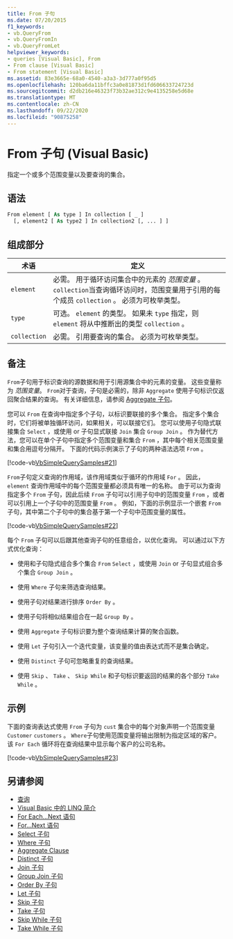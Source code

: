 ```yaml
---
title: From 子句
ms.date: 07/20/2015
f1_keywords:
- vb.QueryFrom
- vb.QueryFromIn
- vb.QueryFromLet
helpviewer_keywords:
- queries [Visual Basic], From
- From clause [Visual Basic]
- From statement [Visual Basic]
ms.assetid: 83e3665e-68a0-4540-a3a3-3d777a0f95d5
ms.openlocfilehash: 120ba6da11bffc3a0e81873d1fd606633724723d
ms.sourcegitcommit: d2db216e46323f73b32ae312c9e4135258e5d68e
ms.translationtype: MT
ms.contentlocale: zh-CN
ms.lasthandoff: 09/22/2020
ms.locfileid: "90875258"
---
```

# <a name="from-clause-visual-basic"></a>From 子句 (Visual Basic)

指定一个或多个范围变量以及要查询的集合。  
  
## <a name="syntax"></a>语法  
  
```vb  
From element [ As type ] In collection [ _ ]  
  [, element2 [ As type2 ] In collection2 [, ... ] ]  
```  
  
## <a name="parts"></a>组成部分  
  
|术语|定义|  
|---|---|  
|`element`|必需。 用于循环访问集合中的元素的 *范围变量* 。 `collection`当查询循环访问时，范围变量用于引用的每个成员 `collection` 。 必须为可枚举类型。|  
|`type`|可选。 `element` 的类型。 如果未 `type` 指定，则 `element` 将从中推断出的类型 `collection` 。|  
|`collection`|必需。 引用要查询的集合。 必须为可枚举类型。|  
  
## <a name="remarks"></a>备注  

 `From`子句用于标识查询的源数据和用于引用源集合中的元素的变量。 这些变量称为 *范围变量*。 `From`对于查询，子句是必需的，除非 `Aggregate` 使用子句标识仅返回聚合结果的查询。 有关详细信息，请参阅 [Aggregate 子句](aggregate-clause.md)。  
  
 您可以 `From` 在查询中指定多个子句，以标识要联接的多个集合。 指定多个集合时，它们将被单独循环访问，如果相关，可以联接它们。 您可以使用子句隐式联接集合 `Select` ，或使用 or 子句显式联接 `Join` 集合 `Group Join` 。 作为替代方法，您可以在单个子句中指定多个范围变量和集合 `From` ，其中每个相关范围变量和集合用逗号分隔开。 下面的代码示例演示了子句的两种语法选项 `From` 。  
  
 [!code-vb[VbSimpleQuerySamples#21](~/samples/snippets/visualbasic/VS_Snippets_VBCSharp/VbSimpleQuerySamples/VB/QuerySamples1.vb#21)]  
  
 `From`子句定义查询的作用域，该作用域类似于循环的作用域 `For` 。 因此， `element` 查询作用域中的每个范围变量都必须具有唯一的名称。 由于可以为查询指定多个 `From` 子句，因此后续 `From` 子句可以引用子句中的范围变量 `From` ，或者可以引用上一个子句中的范围变量 `From` 。 例如，下面的示例显示一个嵌套 `From` 子句，其中第二个子句中的集合基于第一个子句中范围变量的属性。  
  
 [!code-vb[VbSimpleQuerySamples#22](~/samples/snippets/visualbasic/VS_Snippets_VBCSharp/VbSimpleQuerySamples/VB/QuerySamples1.vb#22)]  
  
 每个 `From` 子句可以后跟其他查询子句的任意组合，以优化查询。 可以通过以下方式优化查询：  
  
- 使用和子句隐式组合多个集合 `From` `Select` ，或使用 `Join` or 子句显式组合多个集合 `Group Join` 。  
  
- 使用 `Where` 子句来筛选查询结果。  
  
- 使用子句对结果进行排序 `Order By` 。  
  
- 使用子句将相似结果组合在一起 `Group By` 。  
  
- 使用 `Aggregate` 子句标识要为整个查询结果计算的聚合函数。  
  
- 使用 `Let` 子句引入一个迭代变量，该变量的值由表达式而不是集合确定。  
  
- 使用 `Distinct` 子句可忽略重复的查询结果。  
  
- 使用 `Skip` 、 `Take` 、 `Skip While` 和子句标识要返回的结果的各个部分 `Take While` 。  
  
## <a name="example"></a>示例  

 下面的查询表达式使用 `From` 子句为 `cust` 集合中的每个对象声明一个范围变量 `Customer` `customers` 。 `Where`子句使用范围变量将输出限制为指定区域的客户。 该 `For Each` 循环将在查询结果中显示每个客户的公司名称。  
  
 [!code-vb[VbSimpleQuerySamples#23](~/samples/snippets/visualbasic/VS_Snippets_VBCSharp/VbSimpleQuerySamples/VB/QuerySamples1.vb#23)]  
  
## <a name="see-also"></a>另请参阅

- [查询](index.md)
- [Visual Basic 中的 LINQ 简介](../../programming-guide/language-features/linq/introduction-to-linq.md)
- [For Each...Next 语句](../statements/for-each-next-statement.md)
- [For...Next 语句](../statements/for-next-statement.md)
- [Select 子句](select-clause.md)
- [Where 子句](where-clause.md)
- [Aggregate Clause](aggregate-clause.md)
- [Distinct 子句](distinct-clause.md)
- [Join 子句](join-clause.md)
- [Group Join 子句](group-join-clause.md)
- [Order By 子句](order-by-clause.md)
- [Let 子句](let-clause.md)
- [Skip 子句](skip-clause.md)
- [Take 子句](take-clause.md)
- [Skip While 子句](skip-while-clause.md)
- [Take While 子句](take-while-clause.md)
